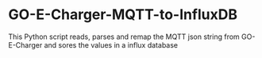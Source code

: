 # GO-E-Charger-MQTT-to-InfluxDB
This Python script reads, parses and remap the MQTT json string from GO-E-Charger and sores the values in a influx database
